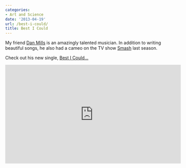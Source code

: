 ```yaml
---
categories:
- Art and Science
date: '2013-04-19'
url: /best-i-could/
title: Best I Could
---
```


My friend <a href="http://danmills.net/">Dan Mills</a> is an amazingly talented musician. In addition to writing beautiful songs, he also had a cameo on the TV show <a href="http://www.nbc.com/smash/">Smash</a> last season.

Check out his new single, <a href="https://www.youtube.com/watch?v=Tvi_Lsp0swI">Best I Could...</a>

<iframe width="560" height="315" src="https://www.youtube.com/embed/Tvi_Lsp0swI" frameborder="0" allowfullscreen></iframe>